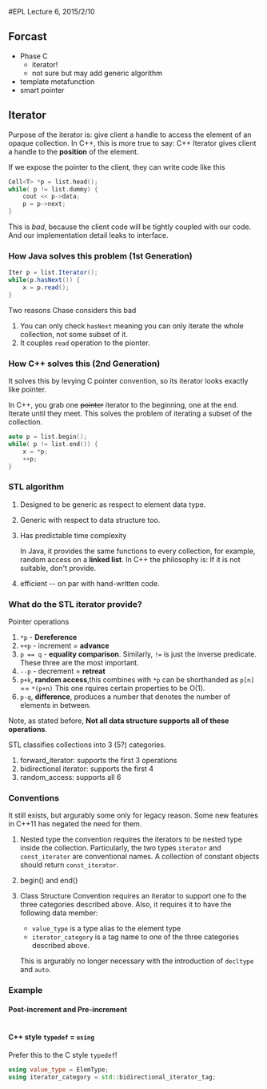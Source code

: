 #EPL Lecture 6, 2015/2/10

## Forcast
- Phase C
	- iterator!
	- not sure but may add generic algorithm
- template metafunction
- smart pointer

## Iterator
Purpose of the iterator is: give client a handle to access the element of an opaque collection. In C\++, this is more true to say: C\++ Iterator gives client a handle to the **position** of the element.

If we expose the pointer to the client, they can write code like this
```cpp
Cell<T> *p = list.head();
while( p != list.dummy) {
	cout << p->data;
	p = p->next;
}
```
This is *bad*, because the client code will be tightly coupled with our code. And our implementation detail leaks to interface.

### How Java solves this problem (1st Generation)
```java
Iter p = list.Iterator();
while(p.hasNext()) {
	x = p.read();
}
```

Two reasons Chase considers this bad
1. You can only check `hasNext` meaning you can only iterate the whole collection, not some subset of it.
2. It couples `read` operation to the pionter.

### How C++ solves this (2nd Generation)
It solves this by levying C pointer convention, so its iterator looks exactly like pointer.

In C++, you grab one ~~pointer~~ iterator to the beginning, one at the end. Iterate until they meet. This solves the problem of iterating a subset of the collection.

```cpp
auto p = list.begin();
while( p != list.end()) {
	x = *p;
	++p;
}
```

### STL algorithm
1. Designed to be generic as respect to element data type.
2. Generic with respect to data structure too.
3. Has predictable time complexity

	In Java, it provides the same functions to every collection, for example, random access on a **linked list**. In C\++ the philosophy is: If it is not suitable, don't provide.

4. efficient -- on par with hand-written code.

### What do the STL iterator provide?

Pointer operations
1. `*p` - **Dereference**
2. `++p` - increment = **advance**
3. `p == q` - **equality comparison**. Similarly, `!=` is just the inverse predicate.
	These three are the most important.
4. `--p` - decrement = **retreat**
5. `p+k`, **random access**,this combines with `*p` can be shorthanded as `p[n]` == `*(p+n)`
	This one rquires certain properties to be O(1).
6. `p-q`, **difference**, produces a number that denotes the number of elements in between.

Note, as stated before, **Not all data structure supports all of these operations**.

STL classifies collections into 3 (5?) categories.
1. forward_iterator: supports the first 3 operations
2. bidirectional iterator: supports the first 4
3. random_access: supports all 6 

### Conventions
It still exists, but argurably some only for legacy reason. Some new features in C++11 has negated the need for them.

1. Nested type
	the convention requires the iterators to be nested type inside the collection. Particularly, the two types `iterator` and `const_iterator` are conventional names. A collection of constant objects should return `const_iterator`.
2. begin() and end()
3. Class Structure
	Convention requires an iterator to support one fo the three categories described above. Also, it requires it to have the following data member:
	
	- `value_type` is a type alias to the element type
	- `iterator_category` is a tag name to one of the three categories described above.
	
	This is argurably no longer necessary with the introduction of `decltype` and `auto`.

### Example
#### Post-increment and Pre-increment
```

```

#### C++ style `typedef` = `using`
Prefer this to the C style `typedef`!
```cpp
using value_type = ElemType;
using iterator_category = std::bidirectional_iterator_tag;
```

